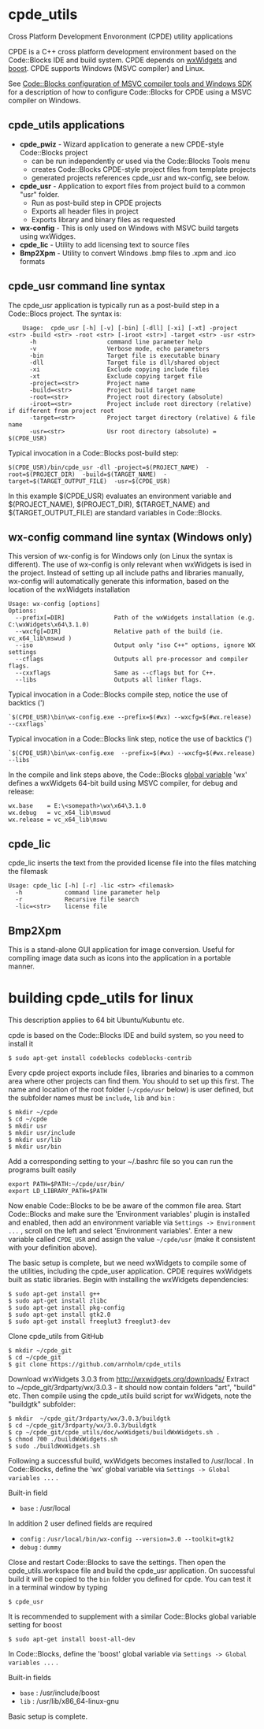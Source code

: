 # cpde_utils
Cross Platform Development Envoronment (CPDE) utility applications

CPDE is a C++ cross platform development environment based on the Code::Blocks IDE and build system. CPDE  depends on [wxWidgets](https://www.wxwidgets.org/) and [boost](http://www.boost.org/). CPDE supports Windows (MSVC compiler) and Linux. 

See [Code::Blocks configuration of MSVC compiler tools and Windows SDK](doc/toolchain/CodeBlocks_MSVC_setup.pdf) for a description of how to configure Code::Blocks for CPDE using a MSVC compiler on Windows.

## cpde_utils applications
* **cpde_pwiz** - Wizard application to generate a new CPDE-style Code::Blocks project 
  * can be run independently or used via the Code::Blocks Tools menu
  * creates Code::Blocks CPDE-style project files from template projects 
  * generated projects references cpde_usr and wx-config, see below.
* **cpde_usr** - Application to export files from project build to a common "usr" folder. 
  * Run as post-build step in CPDE projects
  * Exports all header files in project
  * Exports library and binary files as requested
* **wx-config** - This is only used on Windows with MSVC build targets using wxWidges. 
* **cpde_lic** - Utility to add licensing text to source files
* **Bmp2Xpm** - Utility to convert Windows .bmp files to .xpm and .ico formats

## cpde_usr command line syntax
The cpde_usr application is typically run as a post-build step in a Code::Blocs project. The syntax is:

	    Usage:  cpde_usr [-h] [-v] [-bin] [-dll] [-xi] [-xt] -project <str> -build <str> -root <str> [-iroot <str>] -target <str> -usr <str>
	      -h                    command line parameter help
	      -v                    Verbose mode, echo parameters
	      -bin                  Target file is executable binary
	      -dll                  Target file is dll/shared object
	      -xi                   Exclude copying include files
	      -xt                   Exclude copying target file
	      -project=<str>        Project name
	      -build=<str>          Project build target name
	      -root=<str>           Project root directory (absolute)
	      -iroot=<str>          Project include root directory (relative) if different from project root
	      -target=<str>         Project target directory (relative) & file name
	      -usr=<str>            Usr root directory (absolute) = $(CPDE_USR)    

Typical invocation in a Code::Blocks post-build step:

    $(CPDE_USR)/bin/cpde_usr -dll -project=$(PROJECT_NAME)  -root=$(PROJECT_DIR)  -build=$(TARGET_NAME)  -target=$(TARGET_OUTPUT_FILE)  -usr=$(CPDE_USR)
    
In this example $(CPDE_USR) evaluates an environment variable and $(PROJECT_NAME), $(PROJECT_DIR), $(TARGET_NAME) and $(TARGET_OUTPUT_FILE) are standard variables in Code::Blocks.

## wx-config command line syntax (Windows only)
This version of wx-config is for Windows only (on Linux the syntax is different). The use of wx-config is only relevant when wxWidgets is ised in the project. Instead of setting up all include paths and libraries manually, wx-config will automatically generate this information, based on the location of the wxWidgets installation

    Usage: wx-config [options]
    Options:
      --prefix[=DIR]              Path of the wxWidgets installation (e.g. C:\wxWidgets\x64\3.1.0)
      --wxcfg[=DIR]               Relative path of the build (ie. vc_x64_lib\mswud )
      --iso                       Output only "iso C++" options, ignore WX settings
      --cflags                    Outputs all pre-processor and compiler flags.
      --cxxflags                  Same as --cflags but for C++.
      --libs                      Outputs all linker flags.

Typical invocation in a Code::Blocks compile step, notice the use of backtics (') 

    `$(CPDE_USR)\bin\wx-config.exe --prefix=$(#wx) --wxcfg=$(#wx.release) --cxxflags`
    
Typical invocation in a Code::Blocks link step, notice the use of backtics (')   

    `$(CPDE_USR)\bin\wx-config.exe  --prefix=$(#wx) --wxcfg=$(#wx.release) --libs`
    
In the compile and link steps above, the Code::Blocks [global variable](http://wiki.codeblocks.org/index.php/Global_compiler_variables) 'wx' defines a wxWidgets 64-bit build using MSVC compiler, for debug and release:

    wx.base    = E:\<somepath>\wx\x64\3.1.0
    wx.debug   = vc_x64_lib\mswud
    wx.release = vc_x64_lib\mswu
    
    
## cpde_lic
cpde_lic inserts the text from the provided license file into the files matching the filemask

    Usage: cpde_lic [-h] [-r] -lic <str> <filemask>
      -h            command line parameter help
      -r            Recursive file search
      -lic=<str>    license file    

    
## Bmp2Xpm 
This is a stand-alone GUI application for image conversion. Useful for compiling image data such as icons into the application in a portable manner.


# building cpde_utils for linux
This description applies to 64 bit Ubuntu/Kubuntu etc. 

cpde is based on the Code::Blocks IDE and build system, so you need to install it
    
    $ sudo apt-get install codeblocks codeblocks-contrib
    
Every cpde project exports include files, libraries and binaries to a common area where other projects can find them. You should to set up this first. The name and location of the root folder (`~/cpde/usr` below) is user defined, but the subfolder names must be `include`,  `lib` and `bin` :

    $ mkdir ~/cpde
    $ cd ~/cpde
    $ mkdir usr
    $ mkdir usr/include
    $ mkdir usr/lib
    $ mkdir usr/bin

Add a corresponding setting to your ~/.bashrc file so you can run the programs built easily

    export PATH=$PATH:~/cpde/usr/bin/
    export LD_LIBRARY_PATH=$PATH
    
Now enable Code::Blocks to be be aware of the common file area. Start Code::Blocks and make sure the 'Environment variables' plugin is installed and enabled, then add an environment variable via `Settings -> Environment ...` , scroll on the left and select 'Environment variables'. Enter a new variable called `CPDE_USR` and assign the value  `~/cpde/usr` (make it consistent with your definition above). 

The basic setup is complete, but we need wxWidgets to compile some of the utilities, including the cpde_user application. CPDE requires wxWidgets built as static libraries. Begin with installing the wxWidgets dependencies:

    $ sudo apt-get install g++
    $ sudo apt-get install zlibc
    $ sudo apt-get install pkg-config
    $ sudo apt-get install gtk2.0
    $ sudo apt-get install freeglut3 freeglut3-dev
    
Clone cpde_utils from GitHub
    
    $ mkdir ~/cpde_git
    $ cd ~/cpde_git
    $ git clone https://github.com/arnholm/cpde_utils
     
Download wxWidgets 3.0.3 from http://wxwidgets.org/downloads/ 
Extract to ~/cpde_git/3rdparty/wx/3.0.3  - it should now contain folders "art", "build" etc. 
Then compile using the cpde_utils build script for wxWidgets, note the "buildgtk" subfolder:

    $ mkdir  ~/cpde_git/3rdparty/wx/3.0.3/buildgtk
    $ cd ~/cpde_git/3rdparty/wx/3.0.3/buildgtk
    $ cp ~/cpde_git/cpde_utils/doc/wxWidgets/buildWxWidgets.sh .
    $ chmod 700 ./buildWxWidgets.sh 
    $ sudo ./buildWxWidgets.sh 

Following a successful build, wxWidgets becomes installed to /usr/local . In Code::Blocks, define the 'wx' global variable via `Settings -> Global variables ...` . 

Built-in field 
* `base` : /usr/local

In addition 2 user defined fields are required
* `config` : `/usr/local/bin/wx-config --version=3.0 --toolkit=gtk2`  
* `debug` : `dummy`
    
Close and restart Code::Blocks to save the settings. Then open the cpde_utils.workspace file and build the cpde_usr application. On successful build it will be copied to the `bin` folder you defined for cpde. You can test it in a terminal window by typing

    $ cpde_usr

It is recommended to supplement with a similar Code::Blocks global variable setting for boost

    $ sudo apt-get install boost-all-dev
    
In Code::Blocks, define the 'boost' global variable via `Settings -> Global variables ...` . 

Built-in fields 
* `base` : /usr/include/boost 
* `lib` : /usr/lib/x86_64-linux-gnu

Basic setup is complete.
